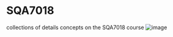 # SQA7018
collections of details concepts on the SQA7018  course
![image](https://github.com/user-attachments/assets/ab4cb565-f50f-4f9b-befe-7b5889872a7f)

